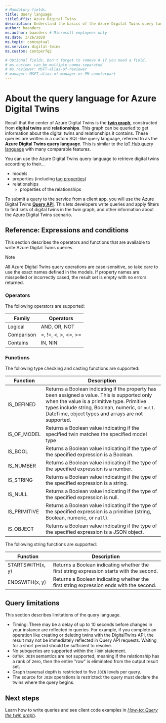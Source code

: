 ```yaml
---
# Mandatory fields.
title: Query language
titleSuffix: Azure Digital Twins
description: Understand the basics of the Azure Digital Twins query language.
author: baanders
ms.author: baanders # Microsoft employees only
ms.date: 3/26/2020
ms.topic: conceptual
ms.service: digital-twins
ms.custom: contperfq2

# Optional fields. Don't forget to remove # if you need a field.
# ms.custom: can-be-multiple-comma-separated
# ms.reviewer: MSFT-alias-of-reviewer
# manager: MSFT-alias-of-manager-or-PM-counterpart
---
```


# About the query language for Azure Digital Twins

Recall that the center of Azure Digital Twins is the [**twin graph**](concepts-twins-graph.md), constructed from **digital twins** and **relationships**. This graph can be queried to get information about the digital twins and relationships it contains. These queries are written in a custom SQL-like query language, referred to as the **Azure Digital Twins query language**. This is similar to the [IoT Hub query language](../articles/iot-hub/iot-hub-devguide-query-language.md) with many comparable features.

You can use the Azure Digital Twins query language to retrieve digital twins according to their...
* models
* properties (including [tag properties](../articles/digital-twins/how-to-use-tags.md))
* relationships
  - properties of the relationships

To submit a query to the service from a client app, you will use the Azure Digital Twins [**Query API**](/dotnet/api/azure.digitaltwins.core.digitaltwinsclient.query?view=azure-dotnet-preview). This lets developers write queries and apply filters to find sets of digital twins in the twin graph, and other information about the Azure Digital Twins scenario.

## Reference: Expressions and conditions

This section describes the operators and functions that are available to write Azure Digital Twins queries.

> [!NOTE]
> All Azure Digital Twins query operations are case-sensitive, so take care to use the exact names defined in the models. If property names are misspelled or incorrectly cased, the result set is empty with no errors returned.

### Operators

The following operators are supported:

| Family | Operators |
| --- | --- |
| Logical |AND, OR, NOT |
| Comparison |=, !=, <, >, <=, >= |
| Contains | IN, NIN |

### Functions

The following type checking and casting functions are supported:

| Function | Description |
| -------- | ----------- |
| IS_DEFINED | Returns a Boolean indicating if the property has been assigned a value. This is supported only when the value is a primitive type. Primitive types include string, Boolean, numeric, or `null`. DateTime, object types and arrays are not supported. |
| IS_OF_MODEL | Returns a Boolean value indicating if the specified twin matches the specified model type |
| IS_BOOL | Returns a Boolean value indicating if the type of the specified expression is a Boolean. |
| IS_NUMBER | Returns a Boolean value indicating if the type of the specified expression is a number. |
| IS_STRING | Returns a Boolean value indicating if the type of the specified expression is a string. |
| IS_NULL | Returns a Boolean value indicating if the type of the specified expression is null. |
| IS_PRIMITIVE | Returns a Boolean value indicating if the type of the specified expression is a primitive (string, Boolean, numeric, or `null`). |
| IS_OBJECT | Returns a Boolean value indicating if the type of the specified expression is a JSON object. |

The following string functions are supported:

| Function | Description |
| -------- | ----------- |
| STARTSWITH(x, y) | Returns a Boolean indicating whether the first string expression starts with the second. |
| ENDSWITH(x, y) | Returns a Boolean indicating whether the first string expression ends with the second. |

## Query limitations

This section describes limitations of the query language.

* Timing: There may be a delay of up to 10 seconds before changes in your instance are reflected in queries. For example, if you complete an operation like creating or deleting twins with the DigitalTwins API, the result may not be immediately reflected in Query API requests. Waiting for a short period should be sufficient to resolve.
* No subqueries are supported within the `FROM` statement.
* `OUTER JOIN` semantics are not supported, meaning if the relationship has a rank of zero, then the entire "row" is eliminated from the output result set.
* Graph traversal depth is restricted to five `JOIN` levels per query.
* The source for `JOIN` operations is restricted: the query must declare the twins where the query begins.

## Next steps

Learn how to write queries and see client code examples in [*How-to: Query the twin graph*](how-to-query-graph.md).